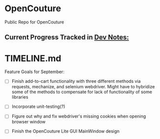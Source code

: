 # OpenCouture
Public Repo for OpenCouture

## Current Progress Tracked in [Dev Notes:](https://github.com/9-9-0/OpenCouture-Dev/blob/master/Vendors/README.md)

# TIMELINE.md

Feature Goals for September:
- [ ] Finish add-to-cart functionality with three different methods via requests, mechanize, and selenium webdriver. Might have to hybridize some of the methods to compensate for lack of functionality of some libraries
- [ ] Incorporate unit-testing(?)
- [ ] Figure out why and fix webdriver's missing cookies when opening browser window
- [ ] Finish the OpenCouture Lite GUI MainWindow design


